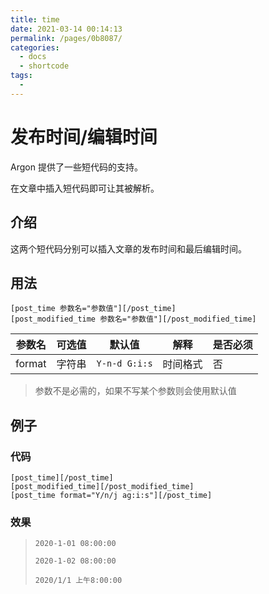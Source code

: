 ```yaml
---
title: time
date: 2021-03-14 00:14:13
permalink: /pages/0b8087/
categories:
  - docs
  - shortcode
tags:
  - 
---
```

# 发布时间/编辑时间

Argon 提供了一些短代码的支持。

在文章中插入短代码即可让其被解析。

## 介绍

这两个短代码分别可以插入文章的发布时间和最后编辑时间。

## 用法

```
[post_time 参数名="参数值"][/post_time]
[post_modified_time 参数名="参数值"][/post_modified_time]
```

| 参数名 | 可选值 | 默认值        | 解释     | 是否必须 |
| ------ | ------ | ------------- | -------- | -------- |
| format | 字符串 | `Y-n-d G:i:s` | 时间格式 | 否       |

>参数不是必需的，如果不写某个参数则会使用默认值

## 例子

### 代码

```
[post_time][/post_time]
[post_modified_time][/post_modified_time]
[post_time format="Y/n/j ag:i:s"][/post_time]
```

### 效果

> `2020-1-01 08:00:00`
>
> `2020-1-02 08:00:00`
>
> `2020/1/1 上午8:00:00`